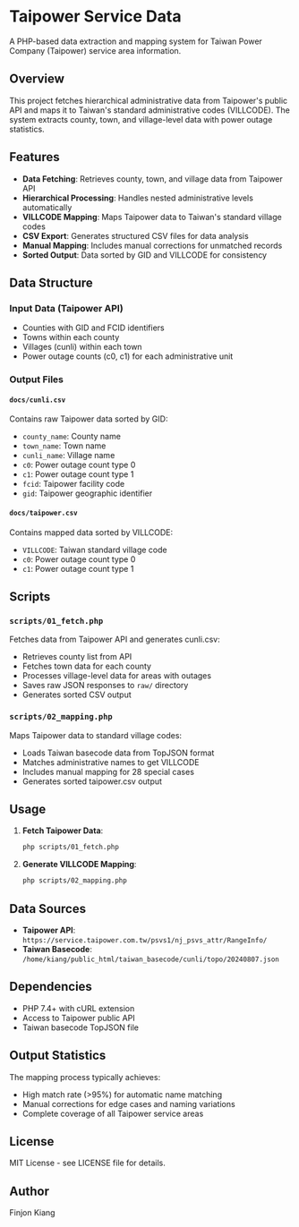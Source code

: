 # Taipower Service Data

A PHP-based data extraction and mapping system for Taiwan Power Company (Taipower) service area information.

## Overview

This project fetches hierarchical administrative data from Taipower's public API and maps it to Taiwan's standard administrative codes (VILLCODE). The system extracts county, town, and village-level data with power outage statistics.

## Features

- **Data Fetching**: Retrieves county, town, and village data from Taipower API
- **Hierarchical Processing**: Handles nested administrative levels automatically
- **VILLCODE Mapping**: Maps Taipower data to Taiwan's standard village codes
- **CSV Export**: Generates structured CSV files for data analysis
- **Manual Mapping**: Includes manual corrections for unmatched records
- **Sorted Output**: Data sorted by GID and VILLCODE for consistency

## Data Structure

### Input Data (Taipower API)
- Counties with GID and FCID identifiers
- Towns within each county
- Villages (cunli) within each town
- Power outage counts (c0, c1) for each administrative unit

### Output Files

#### `docs/cunli.csv`
Contains raw Taipower data sorted by GID:
- `county_name`: County name
- `town_name`: Town name  
- `cunli_name`: Village name
- `c0`: Power outage count type 0
- `c1`: Power outage count type 1
- `fcid`: Taipower facility code
- `gid`: Taipower geographic identifier

#### `docs/taipower.csv`
Contains mapped data sorted by VILLCODE:
- `VILLCODE`: Taiwan standard village code
- `c0`: Power outage count type 0
- `c1`: Power outage count type 1

## Scripts

### `scripts/01_fetch.php`
Fetches data from Taipower API and generates cunli.csv:
- Retrieves county list from API
- Fetches town data for each county
- Processes village-level data for areas with outages
- Saves raw JSON responses to `raw/` directory
- Generates sorted CSV output

### `scripts/02_mapping.php`
Maps Taipower data to standard village codes:
- Loads Taiwan basecode data from TopJSON format
- Matches administrative names to get VILLCODE
- Includes manual mapping for 28 special cases
- Generates sorted taipower.csv output

## Usage

1. **Fetch Taipower Data**:
   ```bash
   php scripts/01_fetch.php
   ```

2. **Generate VILLCODE Mapping**:
   ```bash
   php scripts/02_mapping.php
   ```

## Data Sources

- **Taipower API**: `https://service.taipower.com.tw/psvs1/nj_psvs_attr/RangeInfo/`
- **Taiwan Basecode**: `/home/kiang/public_html/taiwan_basecode/cunli/topo/20240807.json`

## Dependencies

- PHP 7.4+ with cURL extension
- Access to Taipower public API
- Taiwan basecode TopJSON file

## Output Statistics

The mapping process typically achieves:
- High match rate (>95%) for automatic name matching
- Manual corrections for edge cases and naming variations
- Complete coverage of all Taipower service areas

## License

MIT License - see LICENSE file for details.

## Author

Finjon Kiang